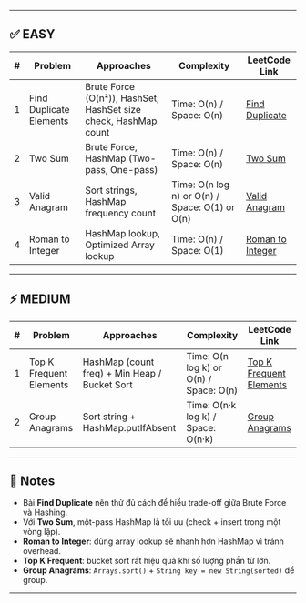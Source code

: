 
---

## ✅ EASY

| #  | Problem | Approaches | Complexity | LeetCode Link |
|----|----------|------------|------------|----------------|
| 1  | Find Duplicate Elements | Brute Force (O(n²)), HashSet, HashSet size check, HashMap count | Time: O(n) / Space: O(n) | [Find Duplicate](https://leetcode.com/problems/contains-duplicate/) |
| 2  | Two Sum | Brute Force, HashMap (Two-pass, One-pass) | Time: O(n) / Space: O(n) | [Two Sum](https://leetcode.com/problems/two-sum/) |
| 3  | Valid Anagram | Sort strings, HashMap frequency count | Time: O(n log n) or O(n) / Space: O(1) or O(n) | [Valid Anagram](https://leetcode.com/problems/valid-anagram/) |
| 4  | Roman to Integer | HashMap lookup, Optimized Array lookup | Time: O(n) / Space: O(1) | [Roman to Integer](https://leetcode.com/problems/roman-to-integer/) |

---

## ⚡ MEDIUM

| #  | Problem | Approaches | Complexity | LeetCode Link |
|----|----------|------------|------------|----------------|
| 1  | Top K Frequent Elements | HashMap (count freq) + Min Heap / Bucket Sort | Time: O(n log k) or O(n) / Space: O(n) | [Top K Frequent Elements](https://leetcode.com/problems/top-k-frequent-elements/) |
| 2  | Group Anagrams | Sort string + HashMap.putIfAbsent | Time: O(n·k log k) / Space: O(n·k) | [Group Anagrams](https://leetcode.com/problems/group-anagrams/) |

---

## 📝 Notes
- Bài **Find Duplicate** nên thử đủ cách để hiểu trade-off giữa Brute Force và Hashing.  
- Với **Two Sum**, một-pass HashMap là tối ưu (check + insert trong một vòng lặp).  
- **Roman to Integer**: dùng array lookup sẽ nhanh hơn HashMap vì tránh overhead.  
- **Top K Frequent**: bucket sort rất hiệu quả khi số lượng phần tử lớn.  
- **Group Anagrams**: `Arrays.sort()` + `String key = new String(sorted)` để group.  

---
